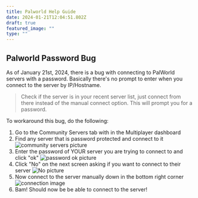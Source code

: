 ```yaml
---
title: Palworld Help Guide
date: 2024-01-21T12:04:51.802Z
draft: true
featured_image: ""
type: ""
---
```


## Palworld Password Bug

As of January 21st, 2024, there is a bug with connecting to PalWorld servers with a password. Basically there's no prompt to enter when you connect to the server by IP/Hostname.

>Check if the server is in your recent server list, just connect from there instead of the manual connect option. This will prompt you for a password.

To workaround this bug, do the following:

1. Go to the Community Servers tab with in the Multiplayer dashboard
2. Find any server that is password protected and connect to it
![community servers picture](/images/assets/Community%20Servers.png)
3. Enter the password of YOUR server you are trying to connect to and click "ok"
![password ok picture](/images/assets/password.png)
4. Click "No" on the next screen asking if you want to connect to their server
![No picture](/images/assets/No%20to%20proceed.png)
5. Now connect to the server manually down in the bottom right corner
![connection image](/images/assets/Connect.png)
6. Bam! Should now be be able to connect to the server!
